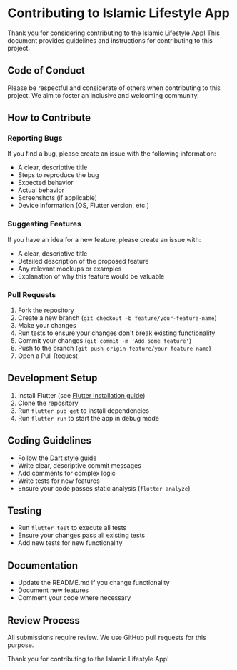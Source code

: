 # Contributing to Islamic Lifestyle App

Thank you for considering contributing to the Islamic Lifestyle App! This document provides guidelines and instructions for contributing to this project.

## Code of Conduct

Please be respectful and considerate of others when contributing to this project. We aim to foster an inclusive and welcoming community.

## How to Contribute

### Reporting Bugs

If you find a bug, please create an issue with the following information:
- A clear, descriptive title
- Steps to reproduce the bug
- Expected behavior
- Actual behavior
- Screenshots (if applicable)
- Device information (OS, Flutter version, etc.)

### Suggesting Features

If you have an idea for a new feature, please create an issue with:
- A clear, descriptive title
- Detailed description of the proposed feature
- Any relevant mockups or examples
- Explanation of why this feature would be valuable

### Pull Requests

1. Fork the repository
2. Create a new branch (`git checkout -b feature/your-feature-name`)
3. Make your changes
4. Run tests to ensure your changes don't break existing functionality
5. Commit your changes (`git commit -m 'Add some feature'`)
6. Push to the branch (`git push origin feature/your-feature-name`)
7. Open a Pull Request

## Development Setup

1. Install Flutter (see [Flutter installation guide](https://flutter.dev/docs/get-started/install))
2. Clone the repository
3. Run `flutter pub get` to install dependencies
4. Run `flutter run` to start the app in debug mode

## Coding Guidelines

- Follow the [Dart style guide](https://dart.dev/guides/language/effective-dart/style)
- Write clear, descriptive commit messages
- Add comments for complex logic
- Write tests for new features
- Ensure your code passes static analysis (`flutter analyze`)

## Testing

- Run `flutter test` to execute all tests
- Ensure your changes pass all existing tests
- Add new tests for new functionality

## Documentation

- Update the README.md if you change functionality
- Document new features
- Comment your code where necessary

## Review Process

All submissions require review. We use GitHub pull requests for this purpose.

Thank you for contributing to the Islamic Lifestyle App!
